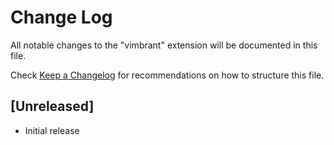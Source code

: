 # Change Log

All notable changes to the "vimbrant" extension will be documented in this file.

Check [Keep a Changelog](http://keepachangelog.com/) for recommendations on how to structure this file.

## [Unreleased]

- Initial release
